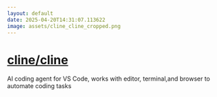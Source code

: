 ```yaml
---
layout: default
date: 2025-04-20T14:31:07.113622
image: assets/cline_cline_cropped.png
---
```


# [cline/cline](https://github.com/cline/cline)

AI coding agent for VS Code, works with editor, terminal,and browser to automate coding tasks
